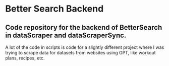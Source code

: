 # Better Search Backend
## Code repository for the backend of BetterSearch in dataScraper and dataScraperSync.  
A lot of the code in scripts is code for a slightly different project where I was trying to scrape data for datasets from websites using GPT, like workout plans, recipes, etc.



